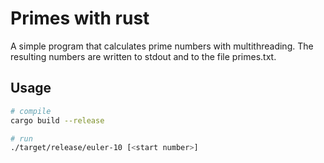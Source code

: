 # Primes with rust

A simple program that calculates prime numbers with multithreading. The resulting numbers are written to stdout and to the file primes.txt.

## Usage

```bash
# compile
cargo build --release

# run
./target/release/euler-10 [<start number>]
```